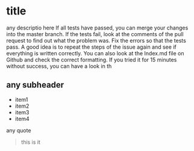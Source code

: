# title
any descriptio here
If all tests have passed, you can merge your changes into the master branch. If the tests fail, look at the comments of the pull request to find out what the problem was. Fix the errors so that the tests pass. A good idea is to repeat the steps of the issue again and see if everything is written correctly. You can also look at the Index.md file on Github and check the correct formatting. If you tried it for 15 minutes without success, you can have a look in th

## any subheader

* item1
* item2
* item3
* item4

any quote
> this is
> it
